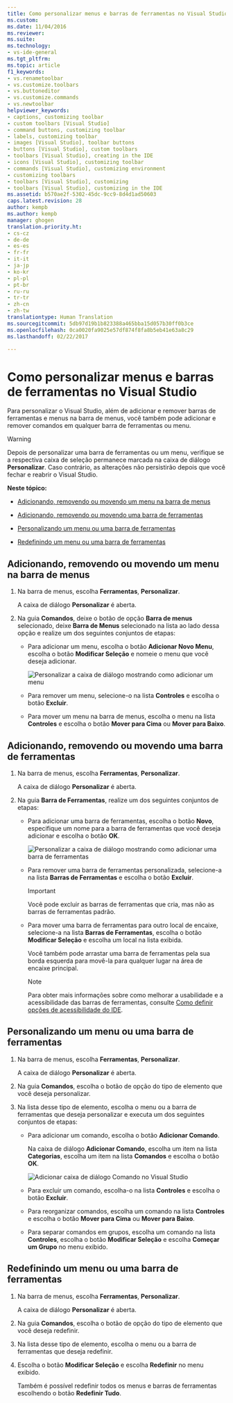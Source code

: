 ```yaml
---
title: Como personalizar menus e barras de ferramentas no Visual Studio | Microsoft Docs
ms.custom: 
ms.date: 11/04/2016
ms.reviewer: 
ms.suite: 
ms.technology:
- vs-ide-general
ms.tgt_pltfrm: 
ms.topic: article
f1_keywords:
- vs.renametoolbar
- vs.customize.toolbars
- vs.buttoneditor
- vs.customize.commands
- vs.newtoolbar
helpviewer_keywords:
- captions, customizing toolbar
- custom toolbars [Visual Studio]
- command buttons, customizing toolbar
- labels, customizing toolbar
- images [Visual Studio], toolbar buttons
- buttons [Visual Studio], custom toolbars
- toolbars [Visual Studio], creating in the IDE
- icons [Visual Studio], customizing toolbar
- commands [Visual Studio], customizing environment
- customizing toolbars
- toolbars [Visual Studio], customizing
- toolbars [Visual Studio], customizing in the IDE
ms.assetid: b570ae2f-5302-45dc-9cc9-8d4d1ad50603
caps.latest.revision: 28
author: kempb
ms.author: kempb
manager: ghogen
translation.priority.ht:
- cs-cz
- de-de
- es-es
- fr-fr
- it-it
- ja-jp
- ko-kr
- pl-pl
- pt-br
- ru-ru
- tr-tr
- zh-cn
- zh-tw
translationtype: Human Translation
ms.sourcegitcommit: 5db97d19b1b823388a465bba15d057b30ff0b3ce
ms.openlocfilehash: 0ca0020fa9025e57df874f8fa8b5eb41e63a8c29
ms.lasthandoff: 02/22/2017

---
```

# <a name="how-to-customize-menus-and-toolbars-in-visual-studio"></a>Como personalizar menus e barras de ferramentas no Visual Studio
Para personalizar o Visual Studio, além de adicionar e remover barras de ferramentas e menus na barra de menus, você também pode adicionar e remover comandos em qualquer barra de ferramentas ou menu.  
  
> [!WARNING]
>  Depois de personalizar uma barra de ferramentas ou um menu, verifique se a respectiva caixa de seleção permanece marcada na caixa de diálogo **Personalizar**. Caso contrário, as alterações não persistirão depois que você fechar e reabrir o Visual Studio.  
  
 **Neste tópico:**  
  
-   [Adicionando, removendo ou movendo um menu na barra de menus](../ide/how-to-customize-menus-and-toolbars-in-visual-studio.md#bkmk_addmenu)  
  
-   [Adicionando, removendo ou movendo uma barra de ferramentas](../ide/how-to-customize-menus-and-toolbars-in-visual-studio.md#bkmk_addtoolbar)  
  
-   [Personalizando um menu ou uma barra de ferramentas](../ide/how-to-customize-menus-and-toolbars-in-visual-studio.md#bkmk_customize)  
  
-   [Redefinindo um menu ou uma barra de ferramentas](../ide/how-to-customize-menus-and-toolbars-in-visual-studio.md#bkmk_reset)  
  
##  <a name="bkmk_addmenu"></a> Adicionando, removendo ou movendo um menu na barra de menus  
  
1.  Na barra de menus, escolha **Ferramentas**, **Personalizar**.  
  
     A caixa de diálogo **Personalizar** é aberta.  
  
2.  Na guia **Comandos**, deixe o botão de opção **Barra de menus** selecionado, deixe **Barra de Menus** selecionado na lista ao lado dessa opção e realize um dos seguintes conjuntos de etapas:  
  
    -   Para adicionar um menu, escolha o botão **Adicionar Novo Menu**, escolha o botão **Modificar Seleção** e nomeie o menu que você deseja adicionar.  
  
         ![Personalizar a caixa de diálogo mostrando como adicionar um menu](~/docs/ide/media/addmenu.png "AddMenu")  
  
    -   Para remover um menu, selecione-o na lista **Controles** e escolha o botão **Excluir**.  
  
    -   Para mover um menu na barra de menus, escolha o menu na lista **Controles** e escolha o botão **Mover para Cima** ou **Mover para Baixo**.  
  
##  <a name="bkmk_addtoolbar"></a> Adicionando, removendo ou movendo uma barra de ferramentas  
  
1.  Na barra de menus, escolha **Ferramentas**, **Personalizar**.  
  
     A caixa de diálogo **Personalizar** é aberta.  
  
2.  Na guia **Barra de Ferramentas**, realize um dos seguintes conjuntos de etapas:  
  
    -   Para adicionar uma barra de ferramentas, escolha o botão **Novo**, especifique um nome para a barra de ferramentas que você deseja adicionar e escolha o botão **OK**.  
  
         ![Personalizar a caixa de diálogo mostrando como adicionar uma barra de ferramentas](~/docs/ide/media/addtoolbar.png "AddToolbar")  
  
    -   Para remover uma barra de ferramentas personalizada, selecione-a na lista **Barras de Ferramentas** e escolha o botão **Excluir**.  
  
        > [!IMPORTANT]
        >  Você pode excluir as barras de ferramentas que cria, mas não as barras de ferramentas padrão.  
  
    -   Para mover uma barra de ferramentas para outro local de encaixe, selecione-a na lista **Barras de Ferramentas**, escolha o botão **Modificar Seleção** e escolha um local na lista exibida.  
  
         Você também pode arrastar uma barra de ferramentas pela sua borda esquerda para movê-la para qualquer lugar na área de encaixe principal.  
  
        > [!NOTE]
        >  Para obter mais informações sobre como melhorar a usabilidade e a acessibilidade das barras de ferramentas, consulte [Como definir opções de acessibilidade do IDE](../ide/reference/how-to-set-ide-accessibility-options.md).  
  
##  <a name="bkmk_customize"></a> Personalizando um menu ou uma barra de ferramentas  
  
1.  Na barra de menus, escolha **Ferramentas**, **Personalizar**.  
  
     A caixa de diálogo **Personalizar** é aberta.  
  
2.  Na guia **Comandos**, escolha o botão de opção do tipo de elemento que você deseja personalizar.  
  
3.  Na lista desse tipo de elemento, escolha o menu ou a barra de ferramentas que deseja personalizar e executa um dos seguintes conjuntos de etapas:  
  
    -   Para adicionar um comando, escolha o botão **Adicionar Comando**.  
  
         Na caixa de diálogo **Adicionar Comando**, escolha um item na lista **Categorias**, escolha um item na lista **Comandos** e escolha o botão **OK**.  
  
         ![Adicionar caixa de diálogo Comando no Visual Studio](~/docs/ide/media/addcommand.png "AddCommand")  
  
    -   Para excluir um comando, escolha-o na lista **Controles** e escolha o botão **Excluir**.  
  
    -   Para reorganizar comandos, escolha um comando na lista **Controles** e escolha o botão **Mover para Cima** ou **Mover para Baixo**.  
  
    -   Para separar comandos em grupos, escolha um comando na lista **Controles**, escolha o botão **Modificar Seleção** e escolha **Começar um Grupo** no menu exibido.  
  
##  <a name="bkmk_reset"></a> Redefinindo um menu ou uma barra de ferramentas  
  
1.  Na barra de menus, escolha **Ferramentas**, **Personalizar**.  
  
     A caixa de diálogo **Personalizar** é aberta.  
  
2.  Na guia **Comandos**, escolha o botão de opção do tipo de elemento que você deseja redefinir.  
  
3.  Na lista desse tipo de elemento, escolha o menu ou a barra de ferramentas que deseja redefinir.  
  
4.  Escolha o botão **Modificar Seleção** e escolha **Redefinir** no menu exibido.  
  
     Também é possível redefinir todos os menus e barras de ferramentas escolhendo o botão **Redefinir Tudo**.
